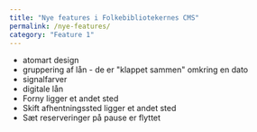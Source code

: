```yaml
---
title: "Nye features i Folkebibliotekernes CMS"
permalink: /nye-features/
category: "Feature 1"
---
```


- atomart design
- gruppering af lån - de er "klappet sammen" omkring en dato
- signalfarver
- digitale lån
- Forny ligger et andet sted
- Skift afhentningssted ligger et andet sted
- Sæt reserveringer på pause er flyttet